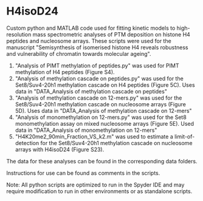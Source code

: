 # H4isoD24
Custom python and MATLAB code used for fitting kinetic models to high-resolution mass spectrometric analyses of PTM deposition on histone H4 peptides and nucleosome arrays. These scripts were used for the manuscript "Semisynthesis of isomerised histone H4 reveals robustness and vulnerability of chromatin towards molecular ageing".

1) "Analysis of PIMT methylation of peptides.py" was used for PIMT methylation of H4 peptides (Figure S4).
2) "Analysis of methylation cascade on peptides.py" was used for the Set8/Suv4-20h1 methylation cascade on H4 peptides (Figure 5C). Uses data in "DATA_Analysis of methylation cascade on peptides" 
3) "Analysis of methylation cascade on 12-mers.py" was used for the Set8/Suv4-20h1 methylation cascade on nucleosome arrays (Figure 5D). Uses data in "DATA_Analysis of methylation cascade on 12-mers"
4) "Analysis of monomethylation on 12-mers.py" was used for the Set8 monomethylation assay on mixed nucleosome arrays (Figure 5E). Used data in "DATA_Analysis of monomethylation on 12-mers"
5) "H4K20me2_90min_Fraction_VS_k2.m" was used to estimate a limit-of-detection for the Set8/Suv4-20h1 methylation cascade on nucleosome arrays with H4isoD24 (Figure S23).

The data for these analyses can be found in the corresponding data folders.

Instructions for use can be found as comments in the scripts.

Note: All python scripts are optimized to run in the Spyder IDE and may require modification to run in other environments or as standalone scripts.
